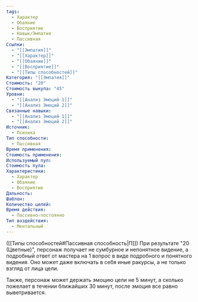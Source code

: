 ```yaml
---
tags:
  - Характер
  - Обаяние
  - Восприятие
  - Навык/Эмпатия
  - Пассивная
Ссылки:
  - "[[Эмпатия]]"
  - "[[Характер]]"
  - "[[Обаяние]]"
  - "[[Восприятие]]"
  - "[[Типы способностей]]"
Категория: "[[Эмпатия]]"
Стоимость: "20"
Стоимость выкупа: "45"
Уровни:
  - "[[Анализ Эмоций 1]]"
  - "[[Анализ Эмоций 2]]"
Связанные навыки:
  - "[[Анализ Эмоций 1]]"
  - "[[Анализ Эмоций 2]]"
Источник:
  - Психика
Тип способности:
  - Пассивная
Время применения: 
Стоимость применения: 
Используемый пул: 
Стоимость пула: 
Характеристики:
  - Характер
  - Обаяние
  - Восприятие
Дальность: 
Шаблон: 
Количество целей: 
Время действия:
  - Пассивно-постоянно
Тип воздействия:
  - Ментальный
---
```

([[Типы способностей#Пассивная способность|П]]) При результате "20 (Цветные)", персонаж получает не сумбурное и непонятное видение, а подробный ответ от мастера на 1 вопрос в виде подробного и понятного видения. Оно может даже включать в себя иные ракурсы, а не только взгляд от лица цели.

Также, персонаж может держать эмоцию цели не 5 минут, а сколько пожелает в течении ближайших 30 минут, после эмоция все равно выветривается. 